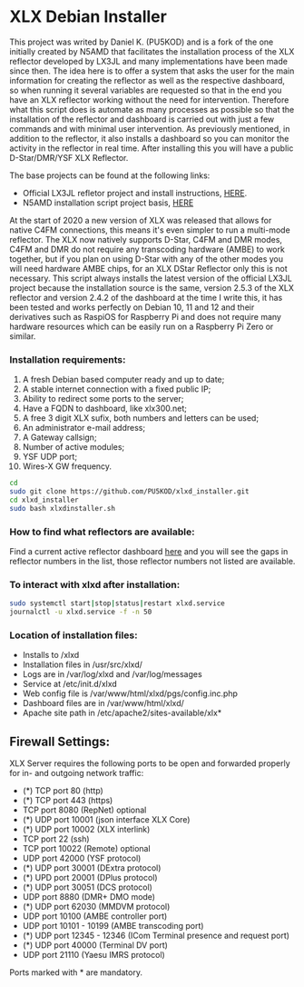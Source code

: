 # XLX Debian Installer
This project was writed by Daniel K. (PU5KOD) and is a fork of the one initially created by N5AMD that facilitates the installation process of the XLX reflector developed by LX3JL and many implementations have been made since then. The idea here is to offer a system that asks the user for the main information for creating the reflector as well as the respective dashboard, so when running it several variables are requested so that in the end you have an XLX reflector working without the need for intervention. Therefore what this script does is automate as many processes as possible so that the installation of the reflector and dashboard is carried out with just a few commands and with minimal user intervention. As previously mentioned, in addition to the reflector, it also installs a dashboard so you can monitor the activity in the reflector in real time.
After installing this you will have a public D-Star/DMR/YSF XLX Reflector.

The base projects can be found at the following links:
- Official LX3JL refletor project and install instructions, [HERE](https://github.com/LX3JL/xlxd).
- N5AMD installation script project basis, [HERE](https://github.com/n5amd/xlxd-debian-installer)

At the start of 2020 a new version of XLX was released that allows for native C4FM connections, this means it's even simpler to run a multi-mode reflector. The XLX now natively supports D-Star, C4FM and DMR modes, C4FM and DMR do not require any transcoding hardware (AMBE) to work together, but if you plan on using D-Star with any of the other modes you will need hardware AMBE chips, for an XLX DStar Reflector only this is not necessary.
This script always installs the latest version of the official LX3JL project because the installation source is the same, version 2.5.3 of the XLX reflector and version 2.4.2 of the dashboard at the time I write this, it has been tested and works perfectly on Debian 10, 11 and 12 and their derivatives such as RaspiOS for Raspberry Pi and does not require many hardware resources which can be easily run on a Raspberry Pi Zero or similar.

### Installation requirements:
01.  A fresh Debian based computer ready and up to date;
02.  A stable internet connection with a fixed public IP;
03.  Ability to redirect some ports to the server;
04.  Have a FQDN to dashboard, like xlx300.net;
05.  A free 3 digit XLX sufix, both numbers and letters can be used;
06.  An administrator e-mail address;
07.  A Gateway callsign;
08.  Number of active modules;
09.  YSF UDP port;
10.  Wires-X GW frequency.
   
```sh
cd
sudo git clone https://github.com/PU5KOD/xlxd_installer.git
cd xlxd_installer
sudo bash xlxdinstaller.sh
```
### How to find what reflectors are available:
Find a current active reflector dashboard [here](https://xlx300.net/index.php?show=reflectors) and you will see the gaps in reflector numbers in the list, those reflector numbers not listed are available. 

### To interact with xlxd after installation:
```sh
sudo systemctl start|stop|status|restart xlxd.service
journalctl -u xlxd.service -f -n 50
```

### Location of installation files:
 - Installs to /xlxd
 - Installation files in /usr/src/xlxd/
 - Logs are in /var/log/xlxd and /var/log/messages
 - Service at /etc/init.d/xlxd
 - Web config file is /var/www/html/xlxd/pgs/config.inc.php
 - Dashboard files are in /var/www/html/xlxd/
 - Apache site path in /etc/apache2/sites-available/xlx*

## Firewall Settings:

XLX Server requires the following ports to be open and forwarded properly for in- and outgoing network traffic:

* (*) TCP port 80 (http)
* (*) TCP port 443 (https)
* TCP port 8080 (RepNet) optional
* (*) UDP port 10001 (json interface XLX Core)
* (*) UDP port 10002 (XLX interlink)
* TCP port 22 (ssh)
* TCP port 10022 (Remote) optional
* UDP port 42000 (YSF protocol)
* (*) UDP port 30001 (DExtra protocol)
* (*) UPD port 20001 (DPlus protocol)
* (*) UDP port 30051 (DCS protocol)
* UDP port 8880 (DMR+ DMO mode)
* (*) UDP port 62030 (MMDVM protocol)
* UDP port 10100 (AMBE controller port)
* UDP port 10101 - 10199 (AMBE transcoding port)
* (*) UDP port 12345 - 12346 (ICom Terminal presence and request port)
* (*) UDP port 40000 (Terminal DV port)
* UDP port 21110 (Yaesu IMRS protocol)

Ports marked with * are mandatory.
